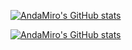 <!--<h1 align="center">Hi there 👋</h1>-->
[![AndaMiro's GitHub stats](https://github-readme-stats.vercel.app/api?username=AndaMiro&bg_color=1c1c1c&title_color=a3a3a3&text_color=15ff00&hide_border=true&show_icons=true&icon_color=a3a3a3)](https://github.com/anuraghazra/github-readme-stats)

[![AndaMiro's GitHub stats](https://github-readme-stats.vercel.app/api/top-langs/?username=AndaMiro&layout=compact&bg_color=1c1c1c&title_color=a3a3a3&text_color=15ff00&hide_border=true&show_icons=true)](https://github.com/anuraghazra/github-readme-stats)
<!--
<img src="https://github-readme-stats.vercel.app/api/top-langs/?username=AndaMiro&layout=compact&bg_color=1c1c1c&title_color=a3a3a3&text_color=15ff00&hide_border=true&show_icons=true" />-->

<!--
**AndaMiro/AndaMiro** is a ✨ _special_ ✨ repository because its `README.md` (this file) appears on your GitHub profile.

Here are some ideas to get you started:

- 🔭 I’m currently working on ...
- 🌱 I’m currently learning ...
- 👯 I’m looking to collaborate on ...
- 🤔 I’m looking for help with ...
- 💬 Ask me about ...
- 📫 How to reach me: ...
- 😄 Pronouns: ...
- ⚡ Fun fact: ...
-->
